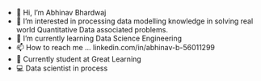 - 👋 Hi, I’m Abhinav Bhardwaj
- 👀 I’m interested in processing data modelling knowledge in solving real world Quantitative Data associated problems.
- 🌱 I’m currently learning  Data Science Engineering
- 📫 How to reach me ...  linkedin.com/in/abhinav-b-56011299
- 📗 Currently student at Great Learning 
- 💻 Data scientist in process



